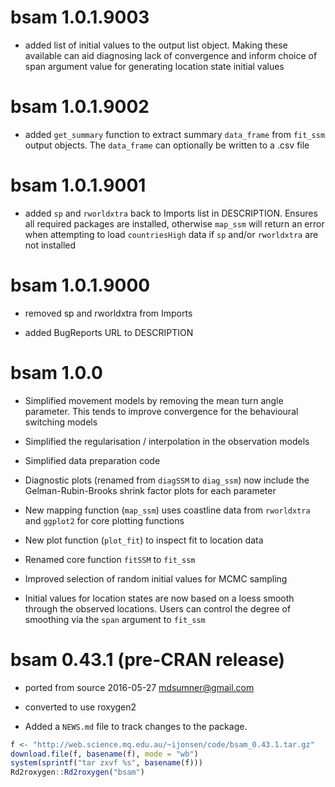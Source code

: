 # bsam 1.0.1.9003
* added list of initial values to the output list object. Making these available can aid diagnosing lack of convergence and inform choice of span argument value for generating location state initial values

# bsam 1.0.1.9002
* added `get_summary` function to extract summary `data_frame` from `fit_ssm` output objects. The `data_frame` can optionally be written to a .csv file

# bsam 1.0.1.9001
* added `sp` and `rworldxtra` back to Imports list in DESCRIPTION. Ensures all required packages are installed, otherwise `map_ssm` will return an error when attempting to load `countriesHigh` data if `sp` and/or `rworldxtra` are not installed

# bsam 1.0.1.9000
* removed sp and rworldxtra from Imports

* added BugReports URL to DESCRIPTION

# bsam 1.0.0 

* Simplified movement models by removing the mean turn angle parameter. This tends to improve convergence for the behavioural switching models

* Simplified the regularisation / interpolation in the observation models

* Simplified data preparation code

* Diagnostic plots (renamed from `diagSSM` to `diag_ssm`) now include the Gelman-Rubin-Brooks shrink factor plots for each parameter

* New mapping function (`map_ssm`) uses coastline data from `rworldxtra` and `ggplot2` for core plotting functions

* New plot function (`plot_fit`) to inspect fit to location data

* Renamed core function `fitSSM` to `fit_ssm`

* Improved selection of random initial values for MCMC sampling

* Initial values for location states are now based on a loess smooth through the observed locations. Users can control the degree of smoothing via the `span` argument to `fit_ssm`


# bsam 0.43.1 (pre-CRAN release)

* ported from source 2016-05-27 mdsumner@gmail.com

* converted to use roxygen2

* Added a `NEWS.md` file to track changes to the package.

```R
f <- "http://web.science.mq.edu.au/~ijonsen/code/bsam_0.43.1.tar.gz"
download.file(f, basename(f), mode = "wb")
system(sprintf("tar zxvf %s", basename(f)))
Rd2roxygen::Rd2roxygen("bsam")
```








